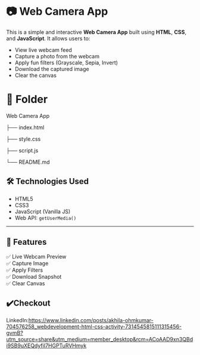 # 📷 Web Camera App

This is a simple and interactive **Web Camera App** built using **HTML**, **CSS**, and **JavaScript**. It allows users to:

- View live webcam feed
- Capture a photo from the webcam
- Apply fun filters (Grayscale, Sepia, Invert)
- Download the captured image
- Clear the canvas


# 📁 Folder
   Web Camera App
   
   ├── index.html
   
   ├── style.css
   
   ├── script.js
   
   └── README.md



## 🛠️ Technologies Used

- HTML5
- CSS3
- JavaScript (Vanilla JS)
- Web API: `getUserMedia()`

---

## 📸 Features

✅ Live Webcam Preview  
✅ Capture Image  
✅ Apply Filters  
✅ Download Snapshot  
✅ Clear Canvas

## ✔️Checkout

LinkedIn:https://www.linkedin.com/posts/akhila-ohmkumar-704576258_webdevelopment-html-css-activity-7314545815111315456-gvmB?utm_source=share&utm_medium=member_desktop&rcm=ACoAAD9xn3QBdi9SB9uXEQdyfiI7HGPTuRVHmyk

